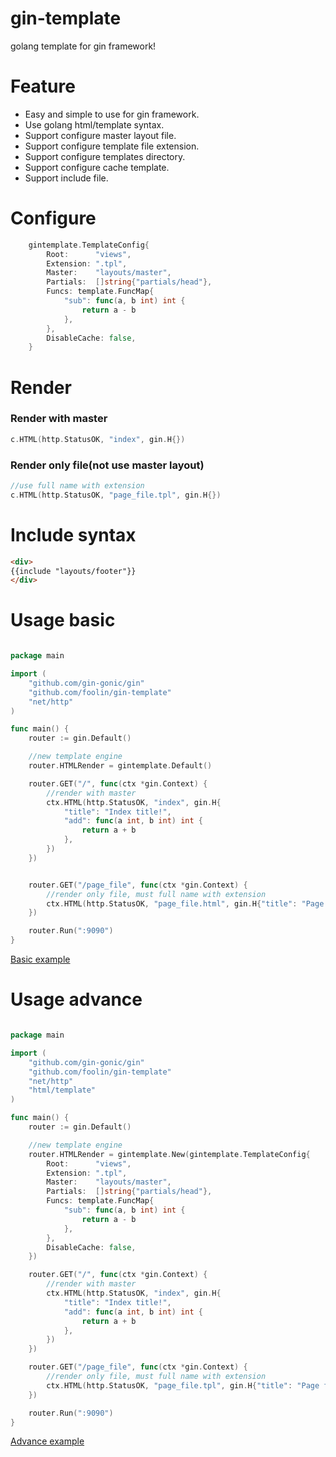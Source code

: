 # gin-template
golang template for gin framework!

# Feature
* Easy and simple to use for gin framework.
* Use golang html/template syntax.
* Support configure master layout file.
* Support configure template file extension.
* Support configure templates directory.
* Support configure cache template.
* Support include file.

# Configure

```go
    gintemplate.TemplateConfig{
		Root:      "views",
		Extension: ".tpl",
		Master:    "layouts/master",
		Partials:  []string{"partials/head"},
		Funcs: template.FuncMap{
			"sub": func(a, b int) int {
				return a - b
			},
		},
		DisableCache: false,
	}
```


# Render

### Render with master
```go
c.HTML(http.StatusOK, "index", gin.H{})
```

### Render only file(not use master layout)
```go
//use full name with extension
c.HTML(http.StatusOK, "page_file.tpl", gin.H{})
```


# Include syntax
```html
<div>
{{include "layouts/footer"}}
</div>
```

# Usage basic
```go

package main

import (
	"github.com/gin-gonic/gin"
	"github.com/foolin/gin-template"
	"net/http"
)

func main() {
	router := gin.Default()

	//new template engine
	router.HTMLRender = gintemplate.Default()

	router.GET("/", func(ctx *gin.Context) {
		//render with master
		ctx.HTML(http.StatusOK, "index", gin.H{
			"title": "Index title!",
			"add": func(a int, b int) int {
				return a + b
			},
		})
	})


	router.GET("/page_file", func(ctx *gin.Context) {
		//render only file, must full name with extension
		ctx.HTML(http.StatusOK, "page_file.html", gin.H{"title": "Page file title!!"})
	})

	router.Run(":9090")
}


```
[Basic example](https://github.com/foolin/gin-template/tree/master/examples/basic)

# Usage advance
```go

package main

import (
	"github.com/gin-gonic/gin"
	"github.com/foolin/gin-template"
	"net/http"
	"html/template"
)

func main() {
	router := gin.Default()

	//new template engine
	router.HTMLRender = gintemplate.New(gintemplate.TemplateConfig{
		Root:      "views",
		Extension: ".tpl",
		Master:    "layouts/master",
		Partials:  []string{"partials/head"},
		Funcs: template.FuncMap{
			"sub": func(a, b int) int {
				return a - b
			},
		},
		DisableCache: false,
	})

	router.GET("/", func(ctx *gin.Context) {
		//render with master
		ctx.HTML(http.StatusOK, "index", gin.H{
			"title": "Index title!",
			"add": func(a int, b int) int {
				return a + b
			},
		})
	})

	router.GET("/page_file", func(ctx *gin.Context) {
		//render only file, must full name with extension
		ctx.HTML(http.StatusOK, "page_file.tpl", gin.H{"title": "Page file title!!"})
	})

	router.Run(":9090")
}

```
[Advance example](https://github.com/foolin/gin-template/tree/master/examples/advance)

